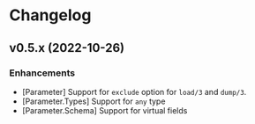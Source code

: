 # Changelog

## v0.5.x (2022-10-26)

### Enhancements

  * [Parameter] Support for `exclude` option for `load/3` and `dump/3`.
  * [Parameter.Types] Support for `any` type
  * [Parameter.Schema] Support for virtual fields